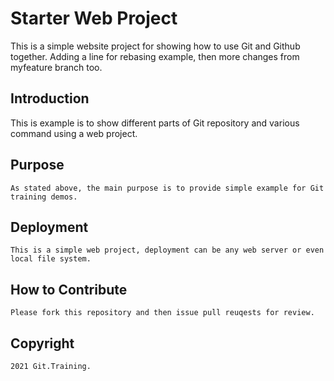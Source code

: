 # Starter Web Project
  
  This is a simple website project for showing how to use Git and Github together. Adding a line for rebasing example, then more changes from myfeature branch too.
  
## Introduction
   This is example is to show different parts of Git repository and various command using a web project.

## Purpose
	As stated above, the main purpose is to provide simple example for Git training demos.

## Deployment
	This is a simple web project, deployment can be any web server or even local file system.

## How to Contribute

	Please fork this repository and then issue pull reuqests for review.

## Copyright

    2021 Git.Training.
